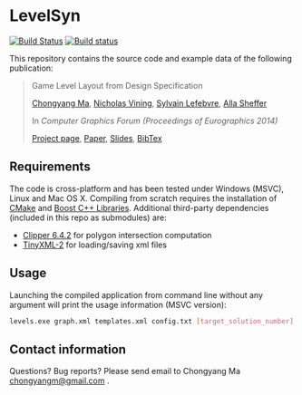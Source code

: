 LevelSyn
========

[![Build Status](https://travis-ci.com/chongyangma/LevelSyn.svg?branch=master)](https://travis-ci.com/chongyangma/LevelSyn) [![Build status](https://ci.appveyor.com/api/projects/status/rppyp7wpf1un5dse?svg=true)](https://ci.appveyor.com/project/chongyangma/levelsyn)

This repository contains the source code and example data of the following publication:

> Game Level Layout from Design Specification
>
> [Chongyang Ma](http://chongyangma.com/), [Nicholas Vining](http://www.cs.ubc.ca/~nvining/), [Sylvain Lefebvre](https://www.antexel.com/sylefeb-research/), [Alla Sheffer](http://www.cs.ubc.ca/~sheffa/)
>
> In _Computer Graphics Forum (Proceedings of Eurographics 2014)_
>
> [Project page](http://chongyangma.com/publications/gl/index.html),
> [Paper](http://chongyangma.com/publications/gl/2014_gl_preprint.pdf),
> [Slides](http://chongyangma.com/publications/gl/2014_gl_slides.pdf),
> [BibTex](http://chongyangma.com/publications/gl/2014_gl_bib.txt)

## Requirements ##

The code is cross-platform and has been tested under Windows (MSVC), Linux and Mac OS X. Compiling from scratch requires the installation of [CMake](https://cmake.org/) and [Boost C++ Libraries](http://www.boost.org/). Additional third-party dependencies (included in this repo as submodules) are:
*   [Clipper 6.4.2](https://github.com/skyrpex/clipper) for polygon intersection computation
*   [TinyXML-2](https://github.com/leethomason/tinyxml2) for loading/saving xml files

## Usage ##

Launching the compiled application from command line without any argument will print the usage information (MSVC version):

```bash
levels.exe graph.xml templates.xml config.txt [target_solution_number]
```

## Contact information ##

Questions? Bug reports? Please send email to Chongyang Ma chongyangm@gmail.com .
